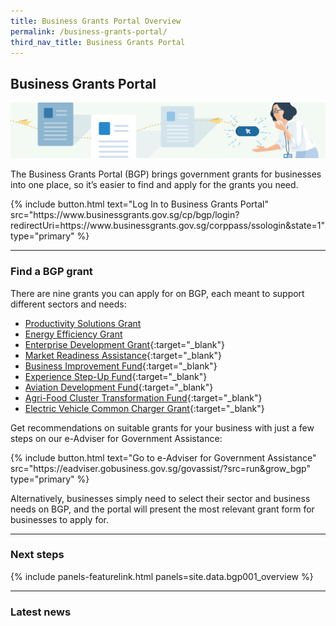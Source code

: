 ```yaml
---
title: Business Grants Portal Overview
permalink: /business-grants-portal/
third_nav_title: Business Grants Portal
---
```


## Business Grants Portal

![BGP](/images/grow/RunandGrow_BGP.jpg)

The Business Grants Portal (BGP) brings government grants for businesses into one place, so it’s easier to find and apply for the grants you need.

<p>
{% include button.html text="Log In to Business Grants Portal" src="https://www.businessgrants.gov.sg/cp/bgp/login?redirectUri=https://www.businessgrants.gov.sg/corppass/ssologin&state=1" type="primary" %}
</p>

---

### Find a BGP grant

There are nine grants you can apply for on BGP, each meant to support different sectors and needs:

- [Productivity Solutions Grant](/productivity-solutions-grant/?src=run&grow_bgp)
- [Energy Efficiency Grant](/energy-efficiency-grant/?src=run&grow_bgp)
- [Enterprise Development Grant](https://www.enterprisesg.gov.sg/financial-assistance/grants/for-local-companies/enterprise-development-grant/overview){:target="_blank"}
- [Market Readiness Assistance](https://www.enterprisesg.gov.sg/financial-assistance/grants/for-local-companies/market-readiness-assistance-grant){:target="_blank"}
- [Business Improvement Fund](https://www.stb.gov.sg/content/stb/en/assistance-and-licensing/grants-overview/business-improvement-fund-bif.html){:target="_blank"}
- [Experience Step-Up Fund](https://www.stb.gov.sg/content/stb/en/assistance-and-licensing/grants-overview/experience-step-up-fund-esf.html){:target="_blank"}
- [Aviation Development Fund](https://www.caas.gov.sg/who-we-are/areas-of-responsibility/developing-the-industry/aviation-development-fund){:target="_blank"}
- [Agri-Food Cluster Transformation Fund](https://www.sfa.gov.sg/food-farming/funding-schemes/act-fund){:target="_blank"}
- [Electric Vehicle Common Charger Grant](https://www.lta.gov.sg/content/ltagov/en/industry_innovations/technologies/electric_vehicles/ev_common_charger_grant.html){:target="_blank"}


Get recommendations on suitable grants for your business with just a few steps on our e-Adviser for Government Assistance:

<p>
{% include button.html text="Go to e-Adviser for Government Assistance" src="https://eadviser.gobusiness.gov.sg/govassist/?src=run&grow_bgp" type="primary" %}
</p>

Alternatively, businesses simply need to select their sector and business needs on BGP, and the portal will present the most relevant grant form for businesses to apply for.

---

### Next steps

{% include panels-featurelink.html panels=site.data.bgp001_overview %}

---

### Latest news





<script src="/jquery/jquery.min.js"></script>
<script src="/jquery/bp-menu-new-tab.js"></script>
